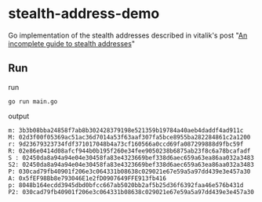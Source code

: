 # stealth-address-demo

Go implementation of the stealth addresses described in vitalik's post "[An incomplete guide to stealth addresses](https://vitalik.ca/general/2023/01/20/stealth.html)"

## Run

run
```
go run main.go
```

output
```
m: 3b3b08bba24858f7ab8b302428379198e521359b19784a40aeb4daddf4ad911c
M: 02d3f00f05369ac51ac36d7014a53f63aaf307fa5bce8955ba282284861c2a1200
r: 9d23679323734fdf371017048b4a73cf160566a0ccd69fa087299888d9fbc59f
R: 02e86e0414d08afcf944b0b195f260e34fee9050238b6875ab23f8c6a78bcafadf
S : 02450da8a94a94e04e30458fa83e4323669bef338d6aec659a63ea86aa032a3483
S2: 02450da8a94a94e04e30458fa83e4323669bef338d6aec659a63ea86aa032a3483
P: 030cad79fb40901f206e3c064331b08638c029021e67e59a5a97dd439e3e457a30
A: 0x5fEF98Bb8e793046E1e2fD0907649FFE913fb416
p: 8048b164ecdd3945dbd0bfcc667ab5020bb2af5b25d36f6392faa46e576b431d
P2: 030cad79fb40901f206e3c064331b08638c029021e67e59a5a97dd439e3e457a30
```


